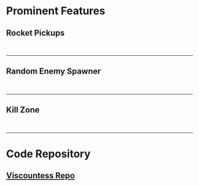 # Prominent Features
## Rocket Pickups

<br />
<hr>

## Random Enemy Spawner

<br />
<hr>

## Kill Zone

<br />
<hr>

# Code Repository
## [Viscountess Repo](https://github.com/scuhooper/Viscountess)
